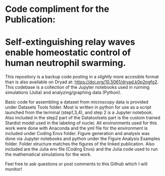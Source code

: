 # Code compliment for the Publication: 
# Self-extinguishing relay waves enable homeostatic control of human neutrophil swarming. 

This repository is a backup code posting in a *slightly* more accesible format than is also available on Dryad at: https://doi.org/10.5061/dryad.k0p2ngfg2. This codebase is a collection of the Jupyter notebooks used in running simulations (Julia) and analyzing/graphing data (Python).

Basic code for assembling a dataset from microscopy data is provided under Datasets Tools folder. Most is written in python for use as a script launched from the terminal (step1,3,4), and step 2 is a Jupyter notebook. Also included in the step2 part of the Datatoolsets part is the custom trained Stardist model used in the labeling of nuclei. All environments used for this work were done with Anaconda and the yml file for the environment is included under Coding Envs folder. Figure generation and analysis was done via Jupyter notebooks and python under the Figure Analysis Examples folder. Folder structure matches the figures of the linked publication. Also included are the Julia env file (Coding Envs) and the Julia code used to run the mathematical simulations for the work. 

Feel free to ask questions or post comments to this Github which I will monitor! 
